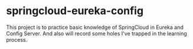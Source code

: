 # springcloud-eureka-config
This project is to practice basic knowledge of SpringCloud in Eureka and Config Server. And also will record some holes I've trapped in the learning process. 
